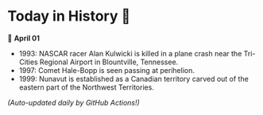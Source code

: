 # Today in History 📅

📅 **April 01**

- 1993: NASCAR racer Alan Kulwicki is killed in a plane crash near the Tri-Cities Regional Airport in Blountville, Tennessee.
- 1997: Comet Hale-Bopp is seen passing at perihelion.
- 1999: Nunavut is established as a Canadian territory carved out of the eastern part of the Northwest Territories.

*(Auto-updated daily by GitHub Actions!)*
